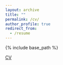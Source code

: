 ```yaml
---
layout: archive
title: ""
permalink: /cv/
author_profile: true
redirect_from:
  - /resume
---
```


{% include base_path %}

[CV](https://mjwen.github.io/files/resume_Wen.pdf)

<!--
Education
======
* Ph.D. in Solid Mechanics, University of Minnesota, Sep 2013 - July 2019
  * Advisor: Professor Ellad B. Tadmor

* B.S. in Process Equipment and Control Engineering, Tianjin University, Sep 2008 - Jun 2012

Experiences
======
* Postdoctoral scholar: University of California, Berkeley, since August 2019
  * Advisor: Professor Kristin Persson
* Visiting student: Department of Physics, Harvard University, Jan 2017 – Jun 2017
  * Advisor: Professor Efthimios Kaxiras
* Research assistant, Department of Chemical Machinery, Tianjin University, Sep 2012 – Jul 2013
  * Advisor: Professor Xu Chen

Honors & Awards
=====
* Travel Award of the Workshop on Machine Learning for Computational Fluid and Solid
  Dynamics, Los Alamos National Laboratory, 2019
* Travel Award of the Conference on Uncertainty Quantification in Computational Solid and
  Structural Materials Modeling, U. S. Association for Computational Mechanics, 2019
* Doctoral Dissertation Fellowship, University of Minnesota, 2017 – 2018
* National Scholarship for Graduate Students, China Ministry of Education, 2012
* Outstanding Graduate from class of 2012, Tianjin University, 2012
* National Scholarship for Undergraduate Students, China Ministry of Education, 2010 & 2011

Skills
======
* Computer Languages
  * Python, C, C++, Fortran
* Machine Learning Frameworks
  * PyTorch, TensorFlow, scikit-learn
* Simulation Codes
  * LAMMPS, ASE, VASP, OpenKIM, potfit, GULP, SIESTA
* System and Informatics
  * Unix, Bash, Make, LaTex

Software
=====
* "KIM-based Learning-Integrated Fitting Framework (KLIFF)," author. <https://github.com/mjwen/kliff>.
* "kimpy: a python interface to the KIM-API," author. <https://github.com/mjwen/kimpy>.
* "ASE KIM calculator," author, in collaboration with Ellad Tadmor. <https://gitlab.com/openkim/ase>.
* "KIM-compliant potfit force-matching potential fitting program," contributor. <https://www.potfit.net>.
* "Test Driver for linear thermal expansion coefficient of a cubic crystal," author, <https://openkim.org/cite/TD_522633393614_000>.
* "Three-body Stillinger-Weber (SW) Model Driver," author. <https://openkim.org/cite/MD_335816936951_002>.

Publications
======
  <ul>{% for post in site.publications %}
    {% include archive-single-cv.html %}
  {% endfor %}</ul>

Talks
======
  <ul>{% for post in site.talks %}
    {% include archive-single-talk-cv.html %}
  {% endfor %}</ul>

Teaching
======
  <ul>{% for post in site.teaching %}
    {% include archive-single-cv.html %}
  {% endfor %}</ul>

Service and leadership
======
* Currently signed in to 43 different slack teams
-->
